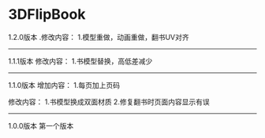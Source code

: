 # 3DFlipBook
1.2.0版本
.修改内容：
1.模型重做，动画重做，翻书UV对齐

-------------------------------------------------------------------

1.1.1版本
修改内容：
1.书模型替换，高低差减少

-------------------------------------------------------------------

1.1.0版本
增加内容：
1.每页加上页码

修改内容：
1.书模型换成双面材质
2.修复翻书时页面内容显示有误

-------------------------------------------------------------------

1.0.0版本
第一个版本
